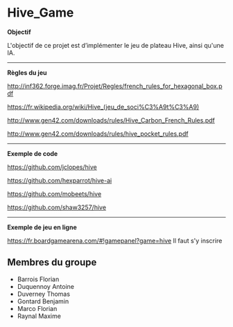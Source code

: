 # Hive_Game

**Objectif**

L'objectif de ce projet est d’implémenter le jeu de plateau Hive, ainsi qu'une IA.

***

**Règles du jeu**

http://inf362.forge.imag.fr/Projet/Regles/french_rules_for_hexagonal_box.pdf

https://fr.wikipedia.org/wiki/Hive_(jeu_de_soci%C3%A9t%C3%A9)

http://www.gen42.com/downloads/rules/Hive_Carbon_French_Rules.pdf

http://www.gen42.com/downloads/rules/hive_pocket_rules.pdf

***

**Exemple de code**

https://github.com/jclopes/hive

https://github.com/hexparrot/hive-ai

https://github.com/mobeets/hive

https://github.com/shaw3257/hive

***

**Exemple de jeu en ligne**

https://fr.boardgamearena.com/#!gamepanel?game=hive  Il faut s'y inscrire


## Membres du groupe

* Barrois Florian
* Duquennoy Antoine
* Duverney Thomas
* Gontard Benjamin
* Marco Florian
* Raynal Maxime
